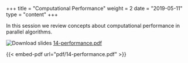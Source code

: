 +++
title = "Computational Performance"
weight = 2
date = "2019-05-11"
type = "content"
+++

In this session we review concepts about computational performance in parallel algorithms.

![Download slides](../../images/pdf_web.png) [14-performance.pdf](../../pdf/14-performance.pdf)

{{< embed-pdf url="pdf/14-performance.pdf" >}}